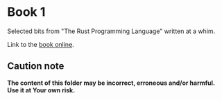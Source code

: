 # Book 1

Selected bits from "The Rust Programming Language" written at a whim.

Link to the [book online](https://doc.rust-lang.org/book/title-page.html).

## Caution note

**The content of this folder may be incorrect, erroneous and/or harmful. Use it at Your own risk.**
